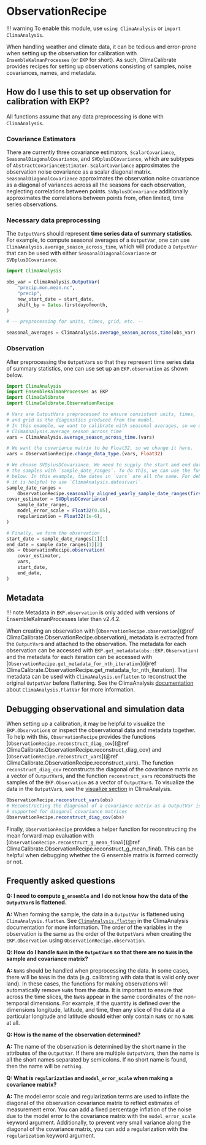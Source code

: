 # ObservationRecipe

!!! warning
    To enable this module, use `using ClimaAnalysis` or `import
    ClimaAnalysis`.

When handling weather and climate data, it can be tedious and error-prone when
setting up the observation for calibration with `EnsembleKalmanProcesses` (or
`EKP` for short). As such, ClimaCalibrate provides recipes for setting up
observations consisting of samples, noise covariances, names, and metadata.

## How do I use this to set up observation for calibration with EKP?

All functions assume that any data preprocessing is done with `ClimaAnalysis`.

### Covariance Estimators

There are currently three covariance estimators, `ScalarCovariance`,
`SeasonalDiagonalCovariance`, and `SVDplusDCovariance`, which are subtypes of
`AbstractCovarianceEstimator`. `ScalarCovariance` approximates the observation
noise covariance as a scalar diagonal matrix. `SeasonalDiagonalCovariance`
approximates the observation noise covariance as a diagonal of variances across
all the seasons for each observation, neglecting correlations between points.
`SVDplusDCovariance` additionally approximates the correlations between points
from, often limited, time series observations.

### Necessary data preprocessing

The `OutputVar`s should represent **time series data of summary statistics**.
For example, to compute seasonal averages of a `OutputVar`, one can use
`ClimaAnalysis.average_season_across_time`, which will produce a `OutputVar`
that can be used with either `SeasonalDiagonalCovariance` or
`SVDplusDCovariance`.

```julia
import ClimaAnalysis

obs_var = ClimaAnalysis.OutputVar(
    "precip.mon.mean.nc",
    "precip",
    new_start_date = start_date,
    shift_by = Dates.firstdayofmonth,
)

# -- preprocessing for units, times, grid, etc. --

seasonal_averages = ClimaAnalysis.average_season_across_time(obs_var)
```

### Observation

After preprocessing the `OutputVar`s so that they represent time series data of
summary statistics, one can use set up an `EKP.observation` as shown below.

```julia
import ClimaAnalysis
import EnsembleKalmanProcesses as EKP
import ClimaCalibrate
import ClimaCalibrate.ObservationRecipe

# Vars are OutputVars preprocessed to ensure consistent units, times,
# and grid as the diagonstics produced from the model.
# In this example, we want to calibrate with seasonal averages, so we use
# ClimaAnalysis.average_season_across_time
vars = ClimaAnalysis.average_season_across_time.(vars)

# We want the covariance matrix to be Float32, so we change it here.
vars = ObservationRecipe.change_data_type.(vars, Float32)

# We choose SVDplusDCovariance. We need to supply the start and end dates of
# the samples with `sample_date_ranges`. To do this, we can use the function
# below. In this example, the dates in `vars` are all the same. For debugging,
# it is helpful to use `ClimaAnalysis.dates(var)`.
sample_date_ranges =
    ObservationRecipe.seasonally_aligned_yearly_sample_date_ranges(first(vars))
covar_estimator = SVDplusDCovariance(
    sample_date_ranges,
    model_error_scale = Float32(0.05),
    regularization = Float32(1e-6),
)

# Finally, we form the observation
start_date = sample_date_ranges[1][1]
end_date = sample_date_ranges[1][2]
obs = ObservationRecipe.observation(
    covar_estimator,
    vars,
    start_date,
    end_date,
)
```

## Metadata

!!! note
    Metadata in `EKP.observation` is only added with versions of
    EnsembleKalmanProcesses later than v2.4.2.

When creating an observation with [`ObservationRecipe.observation`](@ref
ClimaCalibrate.ObservationRecipe.observation), metadata is extracted from the
`OutputVar`s and attached to the observation. The metadata for each observation
can be accessed with `EKP.get_metadata(obs::EKP.Observation)` and the metadata
for each iteration can be accessed with
[`ObservationRecipe.get_metadata_for_nth_iteration`](@ref
ClimaCalibrate.ObservationRecipe.get_metadata_for_nth_iteration). The metadata
can be used with `ClimaAnalysis.unflatten` to reconstruct the original
`OutputVar` before flattening. See the ClimaAnalysis
[documentation](https://clima.github.io/ClimaAnalysis.jl/dev/api/#FlatVar) about
`ClimaAnalysis.FlatVar` for more information.

## Debugging observational and simulation data

When setting up a calibration, it may be helpful to visualize the
`EKP.Observation`s or inspect the observational data and metadata together. To
help with this, `ObservationRecipe` provides the functions
[`ObservationRecipe.reconstruct_diag_cov`](@ref
ClimaCalibrate.ObservationRecipe.reconstruct_diag_cov) and
[`ObservationRecipe.reconstruct_vars`](@ref
ClimaCalibrate.ObservationRecipe.reconstruct_vars). The function
`reconstruct_diag_cov` reconstructs the diagonal of the covariance matrix as a
vector of `OutputVar`s, and the function `reconstruct_vars` reconstructs the
samples of the `EKP.Observation` as a vector of `OutputVar`s. To visualize the
data in the `OutputVar`s, see the [visualize
section](https://clima.github.io/ClimaAnalysis.jl/dev/visualize/) in
ClimaAnalysis.

```julia
ObservationRecipe.reconstruct_vars(obs)
# Reconstructing the diagnonal of a covariance matrix as a OutputVar is only
# supported for diagonal covariance matrices
ObservationRecipe.reconstruct_diag_cov(obs)
```

Finally, `ObservationRecipe` provides a helper function for reconstructing the
mean forward map evaluation with [`ObservationRecipe.reconstruct_g_mean_final`](@ref
ClimaCalibrate.ObservationRecipe.reconstruct_g_mean_final). This can be helpful
when debugging whether the G ensemble matrix is formed correctly or not.

## Frequently asked questions

**Q: I need to compute `g_ensemble` and I do not know how the data of the `OutputVar`s is flattened.**

**A:** When forming the sample, the data in a `OutputVar` is flattened using
`ClimaAnalysis.flatten`. See
[`ClimaAnalysis.flatten`](https://clima.github.io/ClimaAnalysis.jl/dev/flat/#Flatten)
in the ClimaAnalysis documentation for more information. The order of the
variables in the observation is the same as the order of the `OutputVar`s when
creating the `EKP.Observation` using `ObservationRecipe.observation`.

**Q: How do I handle `NaN`s in the `OutputVar`s so that there are no `NaN`s in the sample and covariance matrix?**

**A:** `NaN`s should be handled when preprocessing the data. In some cases,
there will be `NaN`s in the data (e.g. calibrating with data that is valid only
over land). In these cases, the functions for making observations will
automatically remove `NaN`s from the data. It is important to ensure that across
the time slices, the `NaN`s appear in the same coordinates of the non-temporal
dimensions. For example, if the quantity is defined over the dimensions
longitude, latitude, and time, then any slice of the data at a particular
longitude and latitude should either only contain `NaN`s or no `NaN`s at all.

**Q: How is the name of the observation determined?**

**A:** The name of the observation is determined by the short name in the
attributes of the `OutputVar`. If there are multiple `OutputVar`s, then the name
is all the short names separated by semicolons. If no short name is found, then
the name will be `nothing`.

**Q: What is `regularization` and `model_error_scale` when making a covariance matrix?**

**A:** The model error scale and regularization terms are used to inflate the
diagonal of the observation covariance matrix to reflect estimates of
measurement error. You can add a fixed percentage inflation of the noise due to
the model error to the covariance matrix with the `model_error_scale` keyword
argument. Additionally, to prevent very small variance along the diagonal of the
covariance matrix, you can add a regularization with the `regularization`
keyword argument.
